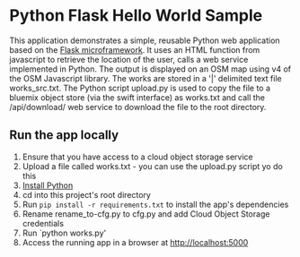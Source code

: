 # Python Flask Hello World Sample

This application demonstrates a simple, reusable Python web application based on the [Flask microframework](http://flask.pocoo.org/).
It uses an HTML function from javascript to retrieve the location of the user, calls a web service implemented in Python.
The output is displayed on an OSM map using v4 of the OSM Javascript library.
The works are stored in a '|' delimited text file works_src.txt.
The Python script upload.py is used to copy the file to a bluemix object store (via the swift interface) as works.txt and call the /api/download/ web service to download the file to the root directory.

## Run the app locally

1. Ensure that you have access to a cloud object storage service
1. Upload a file called works.txt - you can use the upload.py script yo do this
1. [Install Python][]
1. cd into this project's root directory
1. Run `pip install -r requirements.txt` to install the app's dependencies
1. Rename rename_to-cfg.py to cfg.py and add Cloud Object Storage credentials
1. Run `python works.py'
1. Access the running app in a browser at <http://localhost:5000>

[Install Python]: https://www.python.org/downloads/
